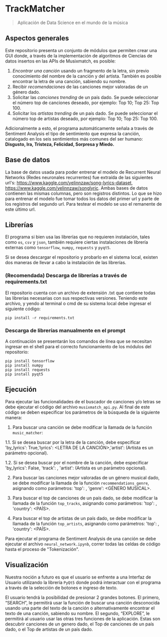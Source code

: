 # TrackMatcher
> Aplicación de Data Science en el mundo de la música

## Aspectos generales
Este repositorio presenta un conjunto de módulos que permiten crear una GUI donde, a través de la implementación de algoritmos de Ciencias de datos insertos en las APIs de Musixmatch, es posible:

1. *Encontrar una canción* usando un fragmento de la letra, sin previo conocimiento del nombre de la canción y del artista. También es posible encontrar la letra de una canción, sabiendo su nombre.
2. Recibir *recomendaciones* de las canciones mejor valoradas de un género dado.
3. Solicitar las *canciones trending* de un país dado. Se puede seleccionar el número top de canciones deseado, por ejemplo: Top 10; Top 25: Top 100.
4. Solicitar los *artistas trending* de un país dado. Se puede seleccionar el número top de artistas deseado, por ejemplo: Top 10; Top 25: Top 100.

Adicionalmente a esto, el programa automáticamente señala a través de Sentiment Analysis el tipo de sentimiento que expresa la canción, catalogado en los seis sentimientos más comunes del ser humano: **Disgusto, Ira, Tristeza, Felicidad, Sorpresa y Miedo.**



## Base de datos
La base de datos usada para poder entrenar el modelo de Recurrent Neural Networks (Redes neuronales recurrentes) fue extraída de las siguientes url's: https://www.kaggle.com/yelinnzaw/song-lyrics-dataset, https://www.kaggle.com/yelinnzaw/songlyric. Ambas bases de datos contienen las mismas columnas, pero son registros distintos. Lo que se hizo para entrenar el modelo fue tomar todos los datos del primer url y parte de los registros del segundo url. Para testear el modelo se uso el remanente de este último url.

## Librerías
El programa si bien usa las librerías que no requieren instalación, tales como ```os```, ```csv``` y ```json```, también requiere ciertas instalaciones de librería externas como ```tensorflow```, ```numpy```, ```requests``` y ```pyqt5```.

Si se desea descargar el repositorio y probarlo en el sistema local, existen dos maneras de llevar a cabo la instalación de las librerías.

### (Recomendada) Descarga de librerías a través de requirements.txt
El repositorio cuenta con un archivo de extensión .txt que contiene todas las librerías necesarias con sus respectivas versiones. Teniendo este archivo, y yendo al terminal o cmd de su sistema local debe ingresar el siguiente código:

```shell
pip install -r requirements.txt
```

### Descarga de librerías manualmente en el prompt
A continuación se presentarán los comandos de línea que se necesitan ingresar en el shell para el correcto funcionamiento de los módulos del repositorio:

```shell
pip install tensorflow
pip install numpy
pip install requests
pip install pyqt5
```

## Ejecución 
Para ejecutar las funcionalidades de el buscador de canciones y/o letras se debe ejecutar el código del archivo ```musixmatch_api.py```. Al final de este código se deben especificar los parámetros de la búsqueda de la siguiente manera:

1. Para buscar una canción se debe modificar la llamada de la función ```music_matcher```:

  1.1. Si se desea buscar por la letra de la canción, debe especificar 'by_lyrics': True,'lyrics': <LETRA DE LA CANCIÓN>,'artist': <NOMBRE ARTISTA> (Artista es un parámetro opcional).
  
  1.2. Si se desea buscar por el nombre de la canción, debe especificar 'by_lyrics': False, 'track': <NOMBRE CANCION>, 'artist': <NOMBRE ARTISTA> (Artista es un parámetro opcional).
  
2. Para buscar las canciones mejor valoradas de un género musical dado, se debe modificar la llamada de la función ```recommendations_genre```, asignando como parámetros: 'top': <CANTIDAD SOLICITADA>, 'genre': <GÉNERO MUSICAL>.
  
3. Para buscar el top de canciones de un país dado, se debe modificar la llamada de la función ```top_tracks```, asignando como parámetros: 'top': <CANTIDAD SOLICITADA>, 'country': <PAÍS>.
  
4. Para buscar el top de artistas de un país dado, se debe modificar la llamada de la función ```top_artists```, asignando como parámetros: 'top': <CANTIDAD SOLICITADA>, 'country': <PAÍS>.

Para ejecutar el programa de Sentiment Analysis de una canción se debe ejecutar el archivo ```neural_network.ipynb```, correr todas las celdas de código hasta el proceso de "Tokenización".


## Visualización
Nuestra noción a futuro es que el usuario se enfrente a una Interfaz de Usuario utilizando la librería ```PyQt5``` donde podrá interactuar con el programa a través de la selección de botones e ingreso de texto.

El usuario tendrá la posibilidad de presionar 2 grandes botones. El primero, “SEARCH”, le permitirá usar la función de buscar una canción desconocida usando una parte del texto de la canción o alternativamente encontrar el texto de una canción, sabiendo su nombre. El segundo, “EXPLORE”, le permitirá al usuario usar las otras tres funciones de la aplicación. Estas son descubrir canciones de un genero dado, el Top de canciones de un país dado, o  el Top de artistas de un país dado.
